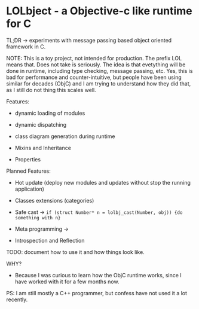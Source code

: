 # LOLbject - a Objective-c like runtime for C

TL;DR -> experiments with message passing based object oriented framework in C.

NOTE: This is a toy project, not intended for production. The prefix LOL means that. Does not take is seriously.
The idea is that evetything will be done in runtime, including type checking, message passing, etc.
Yes, this is bad for performance and counter-intuitive, but people have been using similar for decades (ObjC)
and I am trying to understand how they did that, as I still do not thing this scales well.

Features:

* dynamic loading of modules

* dynamic dispatching

* class diagram generation during runtime

* Mixins and Inheritance

* Properties

Planned Features:
* Hot update (deploy new modules and updates without stop the running application)

* Classes extensions (categories)

* Safe cast -> ```if (struct Number* n = lolbj_cast(Number, obj)) {do something with n}```

* Meta programming -> 

* Introspection and Reflection

TODO: document how to use it and how things look like.

WHY?
* Because I was curious to learn how the ObjC runtime works, since I have worked with it for a few months now.

PS: I am still mostly a C++ programmer, but confess have not used it a lot recently.
